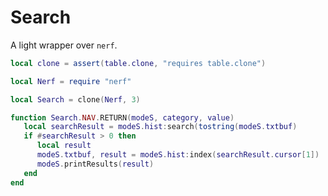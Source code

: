 # Search


A light wrapper over ``nerf``.


```lua
local clone = assert(table.clone, "requires table.clone")
```
```lua
local Nerf = require "nerf"

local Search = clone(Nerf, 3)
```
```lua
function Search.NAV.RETURN(modeS, category, value)
   local searchResult = modeS.hist:search(tostring(modeS.txtbuf)
   if #searchResult > 0 then
      local result
      modeS.txtbuf, result = modeS.hist:index(searchResult.cursor[1])
      modeS.printResults(result)
   end
end
```
